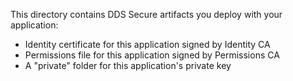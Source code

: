 This directory contains DDS Secure artifacts you deploy with your application:

+ Identity certificate for this application signed by Identity CA
+ Permissions file for this application signed by Permissions CA
+ A "private" folder for this application's private key

